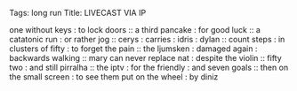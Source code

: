 Tags: long run
Title: LIVECAST VIA IP
  
one without keys : to lock doors :: a third pancake : for good luck :: a catatonic run : or rather jog :: cerys : carries : idris : dylan :: count steps : in clusters of fifty : to forget the pain :: the ljumsken : damaged again : backwards walking :: mary can never replace nat : despite the violin :: fifty two : and still pirralha :: the iptv : for the friendly : and seven goals :: then on the small screen : to see them put on the wheel : by diniz